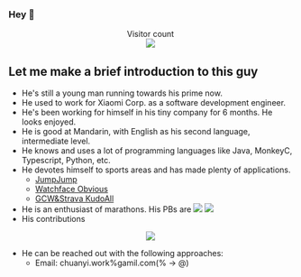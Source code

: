 ### Hey 👋

<p align="center">
  Visitor count<br>
  <img src="https://profile-counter.glitch.me/Likenttt/count.svg" />
</p>

## Let me make a brief introduction to this guy

- He's still a young man running towards his prime now.
- He used to work for Xiaomi Corp. as a software development engineer.
- He's been working for himself in his tiny company for 6 months. He looks enjoyed.
- He is good at Mandarin, with English as his second language, intermediate level.
- He knows and uses a lot of programming languages like Java, MonkeyC, Typescript, Python, etc.
- He devotes himself to sports areas and has made plenty of applications.
  - [JumpJump](https://apps.garmin.com/en-US/apps/dc6ceca8-6ec6-49f2-b711-4ebc0d347177)
  - [Watchface Obvious](https://apps.garmin.cn/en-US/apps/c430403e-6b89-4de5-af57-621d24c45b8c)
  - [GCW&Strava KudoAll](https://kudoall.li2niu.com)
- He is an enthusiast of marathons. His PBs are <img src="https://img.shields.io/badge/Marathon_PB-3:03:11-green"/> <img src="https://img.shields.io/badge/Half_Marathon_PB-1:24:45-red"/>
- His contributions
<p align="center">
  <img align="center" src="https://github-readme-stats.vercel.app/api?username=likenttt&show_icons=true&count_private=true&include_all_commits=true" />
</p>

- He can be reached out with the following approaches:
  - Email: chuanyi.work%gamil.com(% -> @)

